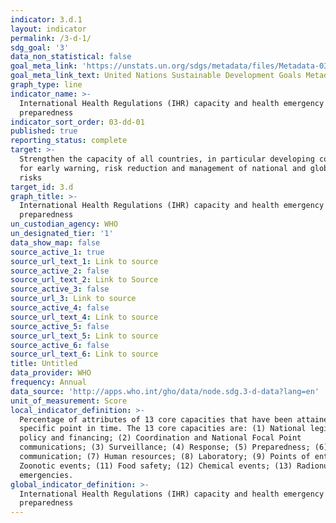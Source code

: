 ```yaml
---
indicator: 3.d.1
layout: indicator
permalink: /3-d-1/
sdg_goal: '3'
data_non_statistical: false
goal_meta_link: 'https://unstats.un.org/sdgs/metadata/files/Metadata-03-0D-01.pdf'
goal_meta_link_text: United Nations Sustainable Development Goals Metadata (pdf 865kB)
graph_type: line
indicator_name: >-
  International Health Regulations (IHR) capacity and health emergency
  preparedness
indicator_sort_order: 03-dd-01
published: true
reporting_status: complete
target: >-
  Strengthen the capacity of all countries, in particular developing countries,
  for early warning, risk reduction and management of national and global health
  risks
target_id: 3.d
graph_title: >-
  International Health Regulations (IHR) capacity and health emergency
  preparedness
un_custodian_agency: WHO
un_designated_tier: '1'
data_show_map: false
source_active_1: true
source_url_text_1: Link to source
source_active_2: false
source_url_text_2: Link to Source
source_active_3: false
source_url_3: Link to source
source_active_4: false
source_url_text_4: Link to source
source_active_5: false
source_url_text_5: Link to source
source_active_6: false
source_url_text_6: Link to source
title: Untitled
data_provider: WHO
frequency: Annual
data_source: 'http://apps.who.int/gho/data/node.sdg.3-d-data?lang=en'
unit_of_measurement: Score
local_indicator_definition: >-
  Percentage of attributes of 13 core capacities that have been attained at a
  specific point in time. The 13 core capacities are: (1) National legislation,
  policy and financing; (2) Coordination and National Focal Point
  communications; (3) Surveillance; (4) Response; (5) Preparedness; (6) Risk
  communication; (7) Human resources; (8) Laboratory; (9) Points of entry; (10)
  Zoonotic events; (11) Food safety; (12) Chemical events; (13) Radionuclear
  emergencies.
global_indicator_definition: >-
  International Health Regulations (IHR) capacity and health emergency
  preparedness
---
```

